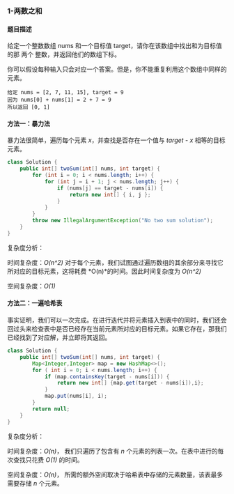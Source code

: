 ### 1-两数之和

#### 题目描述

给定一个整数数组 nums 和一个目标值 target，请你在该数组中找出和为目标值的那 两个 整数，并返回他们的数组下标。

你可以假设每种输入只会对应一个答案。但是，你不能重复利用这个数组中同样的元素。

```
给定 nums = [2, 7, 11, 15], target = 9
因为 nums[0] + nums[1] = 2 + 7 = 9
所以返回 [0, 1]
```



#### 方法一：暴力法

暴力法很简单，遍历每个元素 *x*，并查找是否存在一个值与 *target - x* 相等的目标元素。

```java
class Solution {
    public int[] twoSum(int[] nums, int target) {
        for (int i = 0; i < nums.length; i++) {
            for (int j = i + 1; j < nums.length; j++) {
                if (nums[j] == target - nums[i]) {
                    return new int[] { i, j };
                }
            }
        }
        throw new IllegalArgumentException("No two sum solution");
    }
}
```

复杂度分析：

时间复杂度：*O(n^2)*
对于每个元素，我们试图通过遍历数组的其余部分来寻找它所对应的目标元素，这将耗费 *O(n)*的时间。因此时间复杂度为 *O(n^2)*

空间复杂度：*O(1)*

#### 方法二：一遍哈希表

事实证明，我们可以一次完成。在进行迭代并将元素插入到表中的同时，我们还会回过头来检查表中是否已经存在当前元素所对应的目标元素。如果它存在，那我们已经找到了对应解，并立即将其返回。

```java
class Solution {
    public int[] twoSum(int[] nums, int target) {
        Map<Integer,Integer> map = new HashMap<>();
        for ( int i = 0; i < nums.length; i++) {
            if (map.containsKey(target - nums[i])) {
                return new int[] {map.get(target - nums[i]),i};
            }
            map.put(nums[i], i);
        }
        return null;
    }
}
```

复杂度分析：

时间复杂度：*O(n)*，
我们只遍历了包含有 *n* 个元素的列表一次。在表中进行的每次查找只花费 *O(1)* 的时间。

空间复杂度：*O(n)*，
所需的额外空间取决于哈希表中存储的元素数量，该表最多需要存储 *n* 个元素。

